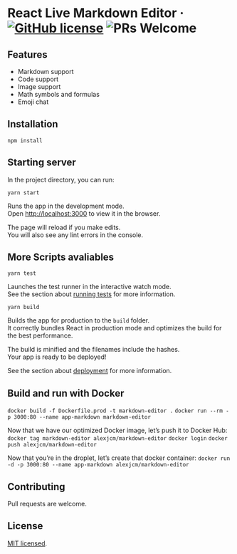 # React Live Markdown Editor &middot; [![GitHub license](https://img.shields.io/badge/license-MIT-blue.svg)](https://github.com/facebook/react/blob/master/LICENSE) ![PRs Welcome](https://img.shields.io/badge/PRs-welcome-brightgreen.svg)

## Features

- Markdown support 
- Code support
- Image support
- Math symbols and formulas
- Emoji chat

## Installation

`npm install`

## Starting server

In the project directory, you can run:

`yarn start`

Runs the app in the development mode.\
Open [http://localhost:3000](http://localhost:3000) to view it in the browser.

The page will reload if you make edits.\
You will also see any lint errors in the console.

## More Scripts avaliables

`yarn test`

Launches the test runner in the interactive watch mode.\
See the section about [running tests](https://facebook.github.io/create-react-app/docs/running-tests) for more information.

`yarn build`

Builds the app for production to the `build` folder.\
It correctly bundles React in production mode and optimizes the build for the best performance.

The build is minified and the filenames include the hashes.\
Your app is ready to be deployed!

See the section about [deployment](https://facebook.github.io/create-react-app/docs/deployment) for more information.

## Build and run with Docker

`docker build -f Dockerfile.prod -t markdown-editor .`
`docker run --rm -p 3000:80 --name app-markdown markdown-editor`

Now that we have our optimized Docker image, let’s push it to Docker Hub:
`docker tag markdown-editor alexjcm/markdown-editor`
`docker login`
`docker push alexjcm/markdown-editor`

Now that you’re in the droplet, let’s create that docker container:
`docker run -d -p 3000:80 --name app-markdown alexjcm/markdown-editor`

## Contributing

Pull requests are welcome.

## License

[MIT licensed](./LICENSE).
